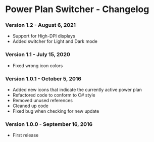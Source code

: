 Power Plan Switcher - Changelog
=========

### Version 1.2 - August 6, 2021

* Support for High-DPI displays
* Added switcher for Light and Dark mode

### Version 1.1 - July 15, 2020

* Fixed wrong icon colors

### Version 1.0.1 - October 5, 2016

* Added new icons that indicate the currently active power plan
* Refactored code to conform to C# style
* Removed unused references
* Cleaned up code
* Fixed bug when checking for new update

### Version 1.0.0 - September 16, 2016

* First release
